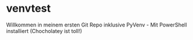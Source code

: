 # venvtest
Willkommen in meinem ersten Git Repo inklusive PyVenv - Mit PowerShell installiert (Chocholatey ist toll!)